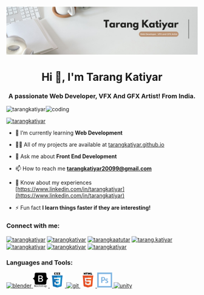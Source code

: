 ![logo](https://raw.githubusercontent.com/TARANGKATIYAR/TARANGKATIYAR/main/1683046128504.jpeg)
<h1 align="center">Hi 👋, I'm Tarang Katiyar</h1>
<h3 align="center">A passionate Web Developer, VFX And GFX Artist! From India.</h3>

<img align="right" alt="coding" width="400" src="https://user-images.githubusercontent.com/55389276/140866485-8fb1c876-9a8f-4d6a-98dc-08c4981eaf70.gif">

<p align="left"> <img src="https://komarev.com/ghpvc/?username=tarangkatiyar&label=Profile%20views&color=0e75b6&style=flat" alt="tarangkatiyar" /> </p>

<p align="left"> <a href="https://twitter.com/tarangkatiyar" target="blank"><img src="https://img.shields.io/twitter/follow/tarangkatiyar?logo=twitter&style=for-the-badge" alt="tarangkatiyar" /></a> </p>

- 🌱 I’m currently learning **Web Development**

- 👨‍💻 All of my projects are available at [tarangkatiyar.github.io](tarangkatiyar.github.io)

- 💬 Ask me about **Front End Development**

- 📫 How to reach me **tarangkatiyar20099@gmail.com**

- 📄 Know about my experiences [https://www.linkedin.com/in/tarangkatiyar](https://www.linkedin.com/in/tarangkatiyar)

- ⚡ Fun fact **I learn things faster if they are interesting!**

<h3 align="left">Connect with me:</h3>
<p align="left">
<a href="https://twitter.com/tarangkatiyar" target="blank"><img align="center" src="https://raw.githubusercontent.com/rahuldkjain/github-profile-readme-generator/master/src/images/icons/Social/twitter.svg" alt="tarangkatiyar" height="30" width="40" /></a>
<a href="https://linkedin.com/in/tarangkatiyar" target="blank"><img align="center" src="https://raw.githubusercontent.com/rahuldkjain/github-profile-readme-generator/master/src/images/icons/Social/linked-in-alt.svg" alt="tarangkatiyar" height="30" width="40" /></a>
<a href="https://fb.com/tarangkaatutar" target="blank"><img align="center" src="https://raw.githubusercontent.com/rahuldkjain/github-profile-readme-generator/master/src/images/icons/Social/facebook.svg" alt="tarangkaatutar" height="30" width="40" /></a>
<a href="https://instagram.com/tarang.katiyar" target="blank"><img align="center" src="https://raw.githubusercontent.com/rahuldkjain/github-profile-readme-generator/master/src/images/icons/Social/instagram.svg" alt="tarang.katiyar" height="30" width="40" /></a>
<a href="https://www.youtube.com/c/tarangkatiyar" target="blank"><img align="center" src="https://raw.githubusercontent.com/rahuldkjain/github-profile-readme-generator/master/src/images/icons/Social/youtube.svg" alt="tarangkatiyar" height="30" width="40" /></a>
<a href="https://www.leetcode.com/tarangkatiyar" target="blank"><img align="center" src="https://raw.githubusercontent.com/rahuldkjain/github-profile-readme-generator/master/src/images/icons/Social/leet-code.svg" alt="tarangkatiyar" height="30" width="40" /></a>
<a href="https://auth.geeksforgeeks.org/user/tarangkatiyar" target="blank"><img align="center" src="https://raw.githubusercontent.com/rahuldkjain/github-profile-readme-generator/master/src/images/icons/Social/geeks-for-geeks.svg" alt="tarangkatiyar" height="30" width="40" /></a>
</p>

<h3 align="left">Languages and Tools:</h3>
<p align="left"> <a href="https://www.blender.org/" target="_blank" rel="noreferrer"> <img src="https://download.blender.org/branding/community/blender_community_badge_white.svg" alt="blender" width="40" height="40"/> </a> <a href="https://getbootstrap.com" target="_blank" rel="noreferrer"> <img src="https://raw.githubusercontent.com/devicons/devicon/master/icons/bootstrap/bootstrap-plain-wordmark.svg" alt="bootstrap" width="40" height="40"/> </a> <a href="https://www.w3schools.com/css/" target="_blank" rel="noreferrer"> <img src="https://raw.githubusercontent.com/devicons/devicon/master/icons/css3/css3-original-wordmark.svg" alt="css3" width="40" height="40"/> </a> <a href="https://git-scm.com/" target="_blank" rel="noreferrer"> <img src="https://www.vectorlogo.zone/logos/git-scm/git-scm-icon.svg" alt="git" width="40" height="40"/> </a> <a href="https://www.w3.org/html/" target="_blank" rel="noreferrer"> <img src="https://raw.githubusercontent.com/devicons/devicon/master/icons/html5/html5-original-wordmark.svg" alt="html5" width="40" height="40"/> </a> <a href="https://www.photoshop.com/en" target="_blank" rel="noreferrer"> <img src="https://raw.githubusercontent.com/devicons/devicon/master/icons/photoshop/photoshop-line.svg" alt="photoshop" width="40" height="40"/> </a> <a href="https://unity.com/" target="_blank" rel="noreferrer"> <img src="https://www.vectorlogo.zone/logos/unity3d/unity3d-icon.svg" alt="unity" width="40" height="40"/> </a> </p>
